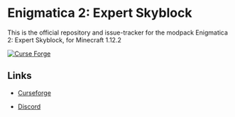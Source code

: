 <h1>Enigmatica 2: Expert Skyblock</h1>

This is the official repository and issue-tracker for the modpack Enigmatica 2: Expert Skyblock, for Minecraft 1.12.2

[![Curse Forge](http://cf.way2muchnoise.eu/full_enigmatica-2-expert-skyblock_downloads.svg)](https://minecraft.curseforge.com/projects/enigmatica-2-expert-skyblock)

<h2>Links</h2>

* [Curseforge](https://minecraft.curseforge.com/projects/enigmatica-2-expert-skyblock)

* [Discord](https://discord.gg/HnWNd7X)
